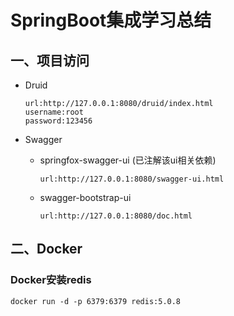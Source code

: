# SpringBoot集成学习总结

## 一、项目访问

- Druid

  ```
  url:http://127.0.0.1:8080/druid/index.html
  username:root
  password:123456
  ```

- Swagger

  - springfox-swagger-ui (已注解该ui相关依赖)

    ```
    url:http://127.0.0.1:8080/swagger-ui.html
    ```

  - swagger-bootstrap-ui

    ```
    url:http://127.0.0.1:8080/doc.html
    ```

## 二、Docker

### Docker安装redis

```
docker run -d -p 6379:6379 redis:5.0.8
```

